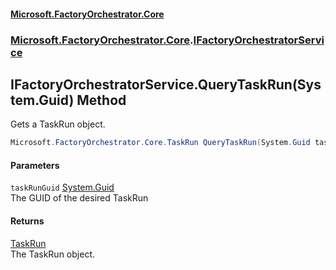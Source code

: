 #### [Microsoft.FactoryOrchestrator.Core](./Microsoft-FactoryOrchestrator-Core.md 'Microsoft.FactoryOrchestrator.Core')
### [Microsoft.FactoryOrchestrator.Core](./Microsoft-FactoryOrchestrator-Core.md 'Microsoft.FactoryOrchestrator.Core').[IFactoryOrchestratorService](./Microsoft-FactoryOrchestrator-Core-IFactoryOrchestratorService.md 'Microsoft.FactoryOrchestrator.Core.IFactoryOrchestratorService')
## IFactoryOrchestratorService.QueryTaskRun(System.Guid) Method
Gets a TaskRun object.  
```csharp
Microsoft.FactoryOrchestrator.Core.TaskRun QueryTaskRun(System.Guid taskRunGuid);
```
#### Parameters
<a name='Microsoft-FactoryOrchestrator-Core-IFactoryOrchestratorService-QueryTaskRun(System-Guid)-taskRunGuid'></a>
`taskRunGuid` [System.Guid](https://docs.microsoft.com/en-us/dotnet/api/System.Guid 'System.Guid')  
The GUID of the desired TaskRun  
  
#### Returns
[TaskRun](./Microsoft-FactoryOrchestrator-Core-TaskRun.md 'Microsoft.FactoryOrchestrator.Core.TaskRun')  
The TaskRun object.  
